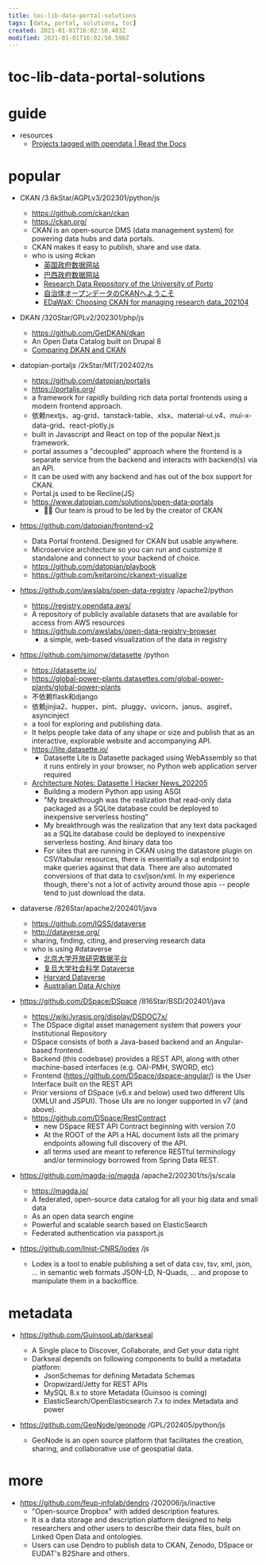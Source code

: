```yaml
---
title: toc-lib-data-portal-solutions
tags: [data, portal, solutions, toc]
created: 2021-01-01T16:02:10.483Z
modified: 2021-01-01T16:02:50.598Z
---
```


# toc-lib-data-portal-solutions

# guide

- resources
  - [Projects tagged with opendata | Read the Docs](https://readthedocs.org/projects/tags/opendata/)
# popular
- CKAN /3.6kStar/AGPLv3/202301/python/js
  - https://github.com/ckan/ckan
  - https://ckan.org/
  - CKAN is an open-source DMS (data management system) for powering data hubs and data portals. 
  - CKAN makes it easy to publish, share and use data. 
  - who is using #ckan
    - [英国政府数据网站](https://data.gov.uk/)
    - [巴西政府数据网站](https://dados.gov.br/)
    - [Research Data Repository of the University of Porto](https://ckan-rdm.up.pt/)
    - [自治体オープンデータのCKANへようこそ](https://ckan.open-governmentdata.org/dataset)
    - [EDaWaX: Choosing CKAN for managing research data_202104](https://ckan.org/blog/edawax)

- DKAN /320Star/GPLv2/202301/php/js
  - https://github.com/GetDKAN/dkan
  - An Open Data Catalog built on Drupal 8
  - [Comparing DKAN and CKAN](https://dkan.readthedocs.io/en/latest/introduction/dkan-ckan.html)

- datopian-portaljs /2kStar/MIT/202402/ts
  - https://github.com/datopian/portaljs
  - https://portaljs.org/
  - a framework for rapidly building rich data portal frontends using a modern frontend approach.
  - 依赖nextjs、ag-grid、tanstack-table、xlsx、material-ui.v4、mui-x-data-grid、react-plotly.js
  - built in Javascript and React on top of the popular Next.js framework. 
  - portal assumes a "decoupled" approach where the frontend is a separate service from the backend and interacts with backend(s) via an API. 
  - It can be used with any backend and has out of the box support for CKAN.
  - Portal.js used to be Recline(JS)
  - https://www.datopian.com/solutions/open-data-portals
    - 👷🏻 Our team is proud to be led by the creator of CKAN
- https://github.com/datopian/frontend-v2
  - Data Portal frontend. Designed for CKAN but usable anywhere. 
  - Microservice architecture so you can run and customize it standalone and connect to your backend of choice. 
  - https://github.com/datopian/playbook
  - https://github.com/keitaroinc/ckanext-visualize

- https://github.com/awslabs/open-data-registry /apache2/python
  - https://registry.opendata.aws/
  - A repository of publicly available datasets that are available for access from AWS resources
  - https://github.com/awslabs/open-data-registry-browser
    - a simple, web-based visualization of the data in registry

- https://github.com/simonw/datasette /python
  - https://datasette.io/
  - https://global-power-plants.datasettes.com/global-power-plants/global-power-plants
  - 不依赖flask和django
  - 依赖jinjia2、hupper、pint、pluggy、uvicorn、janus、asgiref、asyncinject
  - a tool for exploring and publishing data. 
  - It helps people take data of any shape or size and publish that as an interactive, explorable website and accompanying API.
  - https://lite.datasette.io/
    - Datasette Lite is Datasette packaged using WebAssembly so that it runs entirely in your browser, no Python web application server required
  - [Architecture Notes: Datasette | Hacker News_202205](https://news.ycombinator.com/item?id=31530690)
    - Building a modern Python app using ASGI
    - "My breakthrough was the realization that read-only data packaged as a SQLite database could be deployed to inexpensive serverless hosting"
    - My breakthrough was the realization that any text data packaged as a SQLite database could be deployed to inexpensive serverless hosting. And binary data too
    - For sites that are running in CKAN using the datastore plugin on CSV/tabular resources, there is essentially a sql endpoint to make queries against that data. There are also automated conversions of that data to csv/json/xml. In my experience though, there's not a lot of activity around those apis -- people tend to just download the data.

- dataverse /826Star/apache2/202401/java
  - https://github.com/IQSS/dataverse
  - http://dataverse.org/
  - sharing, finding, citing, and preserving research data
  - who is using #dataverse
    - [北京大学开放研究数据平台](https://opendata.pku.edu.cn/dataverse.xhtml)
    - [复旦大学社会科学 Dataverse](https://dvn.fudan.edu.cn/dataverse.xhtml)
    - [Harvard Dataverse](https://dataverse.harvard.edu/)
    - [Australian Data Archive](https://ada.edu.au/popular-data/)

- https://github.com/DSpace/DSpace /816Star/BSD/202401/java
  - https://wiki.lyrasis.org/display/DSDOC7x/
  - The DSpace digital asset management system that powers your Institutional Repository
  - DSpace consists of both a Java-based backend and an Angular-based frontend.
  - Backend (this codebase) provides a REST API, along with other machine-based interfaces (e.g. OAI-PMH, SWORD, etc)
  - Frontend (https://github.com/DSpace/dspace-angular/) is the User Interface built on the REST API
  - Prior versions of DSpace (v6.x and below) used two different UIs (XMLUI and JSPUI). Those UIs are no longer supported in v7 (and above).
  - https://github.com/DSpace/RestContract
    - new DSpace REST API Contract beginning with version 7.0
    - At the ROOT of the API a HAL document lists all the primary endpoints allowing full discovery of the API.
    - all terms used are meant to reference RESTful terminology and/or terminology borrowed from Spring Data REST.

- https://github.com/magda-io/magda /apache2/202301/ts/js/scala
  - https://magda.io/
  - A federated, open-source data catalog for all your big data and small data
  - As an open data search engine
  - Powerful and scalable search based on ElasticSearch
  - Federated authentication via passport.js

- https://github.com/Inist-CNRS/lodex /js
  - Lodex is a tool to enable publishing a set of data csv, tsv, xml, json, ... in semantic web formats JSON-LD, N-Quads, ... and propose to manipulate them in a backoffice.
# metadata
- https://github.com/GuinsooLab/darkseal
  - A Single place to Discover, Collaborate, and Get your data right
  - Darkseal depends on following components to build a metadata platform:
    - JsonSchemas for defining Metadata Schemas
    - Dropwizard/Jetty for REST APIs
    - MySQL 8.x to store Metadata (Guinsoo is coming)
    - ElasticSearch/OpenElasticsearch 7.x to index Metadata and power

- https://github.com/GeoNode/geonode /GPL/202405/python/js
  - GeoNode is an open source platform that facilitates the creation, sharing, and collaborative use of geospatial data.
# more
- https://github.com/feup-infolab/dendro /202006/js/inactive
  - "Open-source Dropbox" with added description features. 
  - It is a data storage and description platform designed to help researchers and other users to describe their data files, built on Linked Open Data and ontologies. 
  - Users can use Dendro to publish data to CKAN, Zenodo, DSpace or EUDAT's B2Share and others.

